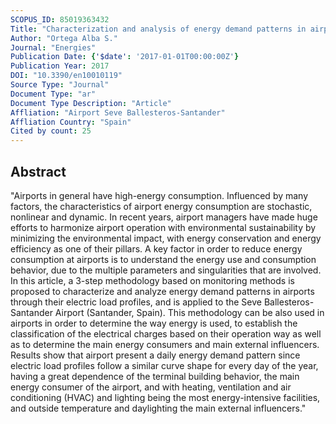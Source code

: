 ```yaml
---
SCOPUS_ID: 85019363432
Title: "Characterization and analysis of energy demand patterns in airports"
Author: "Ortega Alba S."
Journal: "Energies"
Publication Date: {'$date': '2017-01-01T00:00:00Z'}
Publication Year: 2017
DOI: "10.3390/en10010119"
Source Type: "Journal"
Document Type: "ar"
Document Type Description: "Article"
Affliation: "Airport Seve Ballesteros-Santander"
Affliation Country: "Spain"
Cited by count: 25
---
```


## Abstract
"Airports in general have high-energy consumption. Influenced by many factors, the characteristics of airport energy consumption are stochastic, nonlinear and dynamic. In recent years, airport managers have made huge efforts to harmonize airport operation with environmental sustainability by minimizing the environmental impact, with energy conservation and energy efficiency as one of their pillars. A key factor in order to reduce energy consumption at airports is to understand the energy use and consumption behavior, due to the multiple parameters and singularities that are involved. In this article, a 3-step methodology based on monitoring methods is proposed to characterize and analyze energy demand patterns in airports through their electric load profiles, and is applied to the Seve Ballesteros-Santander Airport (Santander, Spain). This methodology can be also used in airports in order to determine the way energy is used, to establish the classification of the electrical charges based on their operation way as well as to determine the main energy consumers and main external influencers. Results show that airport present a daily energy demand pattern since electric load profiles follow a similar curve shape for every day of the year, having a great dependence of the terminal building behavior, the main energy consumer of the airport, and with heating, ventilation and air conditioning (HVAC) and lighting being the most energy-intensive facilities, and outside temperature and daylighting the main external influencers."
